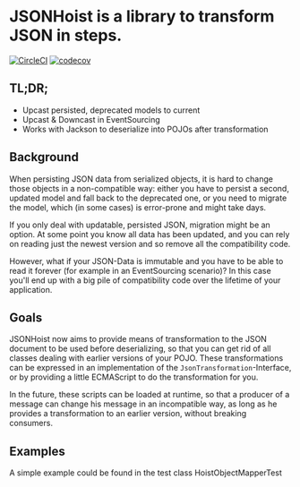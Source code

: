 # JSONHoist is a library to transform JSON in steps.

[![CircleCI](https://circleci.com/gh/Mercateo/jsonhoist/tree/master.svg?style=svg)](https://circleci.com/gh/Mercateo/jsonhoist/tree/master)
[![codecov](https://codecov.io/gh/Mercateo/jsonhoist/branch/master/graph/badge.svg)](https://codecov.io/gh/Mercateo/jsonhoist)

## TL;DR;

* Upcast persisted, deprecated models to current
* Upcast & Downcast in EventSourcing
* Works with Jackson to deserialize into POJOs after transformation

## Background

When persisting JSON data from serialized objects, it is hard to change those objects in a non-compatible way: either you have to persist a second, updated model and fall back to the deprecated one, or you need to migrate the model, which (in some cases) is error-prone and might take days.

If you only deal with updatable, persisted JSON, migration might be an option. At some point you know all data has been updated, and you can rely on reading just the newest version and so remove all the compatibility code.

However, what if your JSON-Data is immutable and you have to be able to read it forever (for example in an EventSourcing scenario)? In this case you'll end up with a big pile of compatibility code over the lifetime of your application.

## Goals

JSONHoist now aims to provide means of transformation to the JSON document to be used before deserializing, so that you can get rid of all classes dealing with earlier versions of your POJO.
These transformations can be expressed in an implementation of the `JsonTransformation`-Interface, or by providing a little ECMAScript to do the transformation for you.

In the future, these scripts can be loaded at runtime, so that a producer of a message can change his message in an incompatible way, as long as he provides a transformation to an earlier version, without breaking consumers.

## Examples

A simple example could be found in the test class HoistObjectMapperTest 
